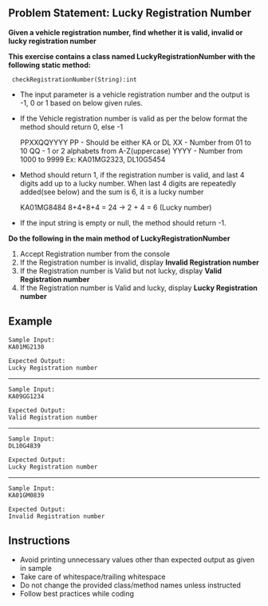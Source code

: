## Problem Statement: Lucky Registration Number

**Given a vehicle registration number, find whether it is valid, invalid or lucky registration number**

**This exercise contains a class named LuckyRegistrationNumber with the following static method:**

     checkRegistrationNumber(String):int     

- The input parameter is a vehicle registration number and the output is -1, 0 or 1 based on below given rules.
- If the Vehicle registration number is valid as per the below format the method should return 0, else -1 

    PPXXQQYYYY
    PP - Should be either KA or DL
    XX - Number from 01 to 10
    QQ - 1 or 2 alphabets from A-Z(uppercase)
    YYYY - Number from 1000 to 9999 
    Ex: KA01MG2323, DL10G5454
- Method should return 1, if the registration number is valid, and last 4 digits add up to a lucky number. When last 4 digits are repeatedly added(see below) and the sum is 6, it is a lucky number
    
    KA01MG8484
    8+4+8+4 = 24 -> 2 + 4 = 6 (Lucky number)
    
     
- If the input string is empty or null, the method should return -1.

**Do the following in the main method of LuckyRegistrationNumber**

1. Accept Registration number from the console
2. If the Registration number is invalid, display **Invalid Registration number**
3. If the Registration number is Valid but not lucky, display **Valid Registration number**
4. If the Registration number is Valid and lucky, display **Lucky Registration number**

## Example
    Sample Input:
    KA01MG2130
    
    Expected Output:
    Lucky Registration number
--------------------------------------------------------
    Sample Input:
    KA09GG1234
    
    Expected Output:
    Valid Registration number
--------------------------------------------------------
    Sample Input:
    DL10G4839
    
    Expected Output:
    Lucky Registration number
--------------------------------------------------------
    Sample Input:
    KA01GM0839
    
    Expected Output:
    Invalid Registration number

## Instructions
- Avoid printing unnecessary values other than expected output as given in sample
- Take care of whitespace/trailing whitespace
- Do not change the provided class/method names unless instructed
- Follow best practices while coding